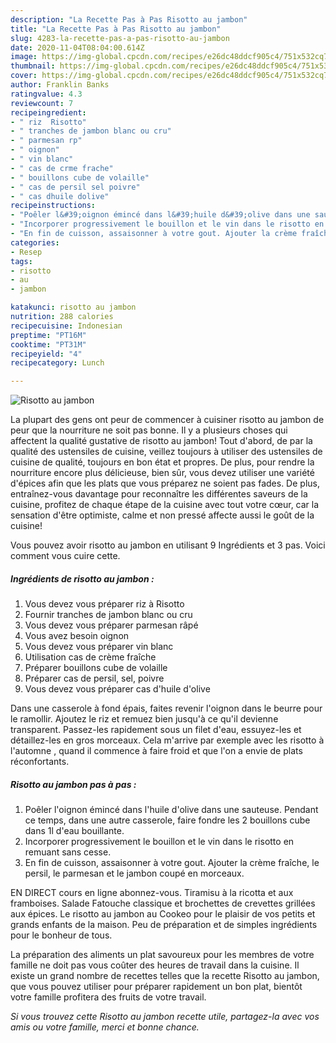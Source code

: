 ```yaml
---
description: "La Recette Pas à Pas Risotto au jambon"
title: "La Recette Pas à Pas Risotto au jambon"
slug: 4283-la-recette-pas-a-pas-risotto-au-jambon
date: 2020-11-04T08:04:00.614Z
image: https://img-global.cpcdn.com/recipes/e26dc48ddcf905c4/751x532cq70/risotto-au-jambon-photo-principale-de-la-recette.jpg
thumbnail: https://img-global.cpcdn.com/recipes/e26dc48ddcf905c4/751x532cq70/risotto-au-jambon-photo-principale-de-la-recette.jpg
cover: https://img-global.cpcdn.com/recipes/e26dc48ddcf905c4/751x532cq70/risotto-au-jambon-photo-principale-de-la-recette.jpg
author: Franklin Banks
ratingvalue: 4.3
reviewcount: 7
recipeingredient:
- " riz  Risotto"
- " tranches de jambon blanc ou cru"
- " parmesan rp"
- " oignon"
- " vin blanc"
- " cas de crme frache"
- " bouillons cube de volaille"
- " cas de persil sel poivre"
- " cas dhuile dolive"
recipeinstructions:
- "Poêler l&#39;oignon émincé dans l&#39;huile d&#39;olive dans une sauteuse. Pendant ce temps, dans une autre casserole, faire fondre les 2 bouillons cube dans 1l d&#39;eau bouillante."
- "Incorporer progressivement le bouillon et le vin dans le risotto en remuant sans cesse."
- "En fin de cuisson, assaisonner à votre gout. Ajouter la crème fraîche, le persil, le parmesan et le jambon coupé en morceaux."
categories:
- Resep
tags:
- risotto
- au
- jambon

katakunci: risotto au jambon 
nutrition: 288 calories
recipecuisine: Indonesian
preptime: "PT16M"
cooktime: "PT31M"
recipeyield: "4"
recipecategory: Lunch

---
```



![Risotto au jambon](https://img-global.cpcdn.com/recipes/e26dc48ddcf905c4/751x532cq70/risotto-au-jambon-photo-principale-de-la-recette.jpg)

La plupart des gens ont peur de commencer à cuisiner risotto au jambon de peur que la nourriture ne soit pas bonne. Il y a plusieurs choses qui affectent la qualité gustative de risotto au jambon! Tout d'abord, de par la qualité des ustensiles de cuisine, veillez toujours à utiliser des ustensiles de cuisine de qualité, toujours en bon état et propres. De plus, pour rendre la nourriture encore plus délicieuse, bien sûr, vous devez utiliser une variété d'épices afin que les plats que vous préparez ne soient pas fades. De plus, entraînez-vous davantage pour reconnaître les différentes saveurs de la cuisine, profitez de chaque étape de la cuisine avec tout votre cœur, car la sensation d'être optimiste, calme et non pressé affecte aussi le goût de la cuisine!

<!--inarticleads1-->

Vous pouvez avoir risotto au jambon en utilisant 9 Ingrédients et 3 pas. Voici comment vous cuire cette.

##### Ingrédients de risotto au jambon :

1. Vous devez vous préparer  riz à Risotto
1. Fournir  tranches de jambon blanc ou cru
1. Vous devez vous préparer  parmesan râpé
1. Vous avez besoin  oignon
1. Vous devez vous préparer  vin blanc
1. Utilisation  cas de crème fraîche
1. Préparer  bouillons cube de volaille
1. Préparer  cas de persil, sel, poivre
1. Vous devez vous préparer  cas d&#39;huile d&#39;olive


Dans une casserole à fond épais, faites revenir l&#39;oignon dans le beurre pour le ramollir. Ajoutez le riz et remuez bien jusqu&#39;à ce qu&#39;il devienne transparent. Passez-les rapidement sous un filet d&#39;eau, essuyez-les et détaillez-les en gros morceaux. Cela m&#39;arrive par exemple avec les risotto à l&#39;automne , quand il commence à faire froid et que l&#39;on a envie de plats réconfortants. 

<!--inarticleads2-->

##### Risotto au jambon pas à pas :

1. Poêler l&#39;oignon émincé dans l&#39;huile d&#39;olive dans une sauteuse. Pendant ce temps, dans une autre casserole, faire fondre les 2 bouillons cube dans 1l d&#39;eau bouillante.
1. Incorporer progressivement le bouillon et le vin dans le risotto en remuant sans cesse.
1. En fin de cuisson, assaisonner à votre gout. Ajouter la crème fraîche, le persil, le parmesan et le jambon coupé en morceaux.


EN DIRECT cours en ligne abonnez-vous. Tiramisu à la ricotta et aux framboises. Salade Fatouche classique et brochettes de crevettes grillées aux épices. Le risotto au jambon au Cookeo pour le plaisir de vos petits et grands enfants de la maison. Peu de préparation et de simples ingrédients pour le bonheur de tous. 

<!--inarticleads1-->

<p>
La préparation des aliments un plat savoureux pour les membres de votre famille ne doit pas vous coûter des heures de travail dans la cuisine. Il existe un grand nombre de recettes telles que la recette Risotto au jambon, que vous pouvez utiliser pour préparer rapidement un bon plat, bientôt votre famille profitera des fruits de votre travail.
</p>

<p>
<i>Si vous trouvez cette Risotto au jambon recette utile, partagez-la avec vos amis ou votre famille, merci et bonne chance.</i>
</p>
